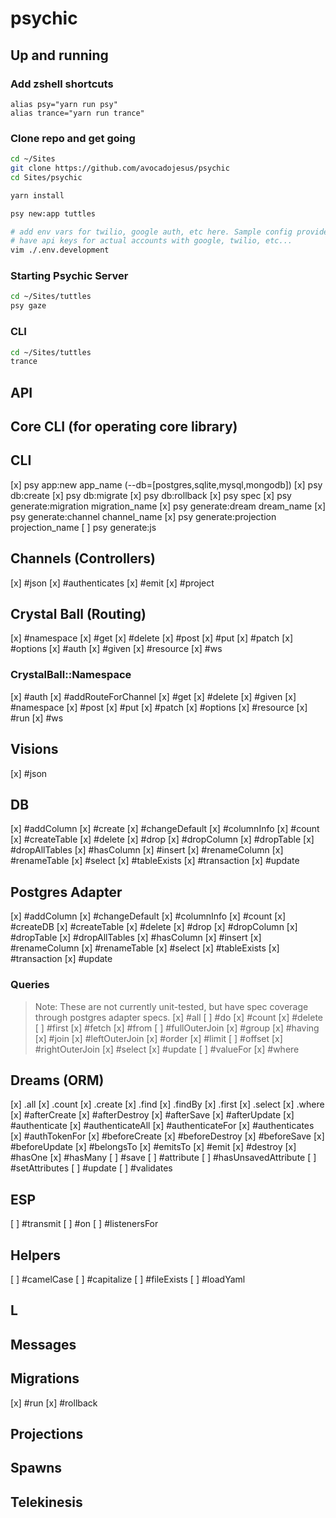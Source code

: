 # psychic

## Up and running

### Add zshell shortcuts
```
alias psy="yarn run psy"
alias trance="yarn run trance"
```

### Clone repo and get going
```sh
cd ~/Sites
git clone https://github.com/avocadojesus/psychic
cd Sites/psychic

yarn install

psy new:app tuttles

# add env vars for twilio, google auth, etc here. Sample config provided by Fred, since it will
# have api keys for actual accounts with google, twilio, etc...
vim ./.env.development
```

### Starting Psychic Server
```sh
cd ~/Sites/tuttles
psy gaze
```

### CLI
```sh
cd ~/Sites/tuttles
trance
```


## API

## Core CLI (for operating core library)
## CLI
[x] psy app:new app_name (--db=[postgres,sqlite,mysql,mongodb])
[x] psy db:create
[x] psy db:migrate
[x] psy db:rollback
[x] psy spec
[x] psy generate:migration migration_name
[x] psy generate:dream dream_name
[x] psy generate:channel channel_name
[x] psy generate:projection projection_name
[ ] psy generate:js

## Channels (Controllers)
[x] #json
[x] #authenticates
[x] #emit
[x] #project

## Crystal Ball (Routing)
[x] #namespace
[x] #get
[x] #delete
[x] #post
[x] #put
[x] #patch
[x] #options
[x] #auth
[x] #given
[x] #resource
[x] #ws

### CrystalBall::Namespace
[x] #auth
[x] #addRouteForChannel
[x] #get
[x] #delete
[x] #given
[x] #namespace
[x] #post
[x] #put
[x] #patch
[x] #options
[x] #resource
[x] #run
[x] #ws

## Visions
[x] #json

## DB
[x] #addColumn
[x] #create
[x] #changeDefault
[x] #columnInfo
[x] #count
[x] #createTable
[x] #delete
[x] #drop
[x] #dropColumn
[x] #dropTable
[x] #dropAllTables
[x] #hasColumn
[x] #insert
[x] #renameColumn
[x] #renameTable
[x] #select
[x] #tableExists
[x] #transaction
[x] #update

## Postgres Adapter
[x] #addColumn
[x] #changeDefault
[x] #columnInfo
[x] #count
[x] #createDB
[x] #createTable
[x] #delete
[x] #drop
[x] #dropColumn
[x] #dropTable
[x] #dropAllTables
[x] #hasColumn
[x] #insert
[x] #renameColumn
[x] #renameTable
[x] #select
[x] #tableExists
[x] #transaction
[x] #update

### Queries
> Note: These are not currently unit-tested, but have spec coverage through postgres adapter specs.
[x] #all
[ ] #do
[x] #count
[x] #delete
[ ] #first
[x] #fetch
[x] #from
[ ] #fullOuterJoin
[x] #group
[x] #having
[x] #join
[x] #leftOuterJoin
[x] #order
[x] #limit
[ ] #offset
[x] #rightOuterJoin
[x] #select
[x] #update
[ ] #valueFor
[x] #where

## Dreams (ORM)
[x] .all
[x] .count
[x] .create
[x] .find
[x] .findBy
[x] .first
[x] .select
[x] .where
[x] #afterCreate
[x] #afterDestroy
[x] #afterSave
[x] #afterUpdate
[x] #authenticate
[x] #authenticateAll
[x] #authenticateFor
[x] #authenticates
[x] #authTokenFor
[x] #beforeCreate
[x] #beforeDestroy
[x] #beforeSave
[x] #beforeUpdate
[x] #belongsTo
[x] #emitsTo
[x] #emit
[x] #destroy
[x] #hasOne
[x] #hasMany
[ ] #save
[ ] #attribute
[ ] #hasUnsavedAttribute
[ ] #setAttributes
[ ] #update
[ ] #validates

## ESP
[ ] #transmit
[ ] #on
[ ] #listenersFor

## Helpers
[ ] #camelCase
[ ] #capitalize
[ ] #fileExists
[ ] #loadYaml

## L
## Messages

## Migrations
[x] #run
[x] #rollback

## Projections
## Spawns
## Telekinesis
